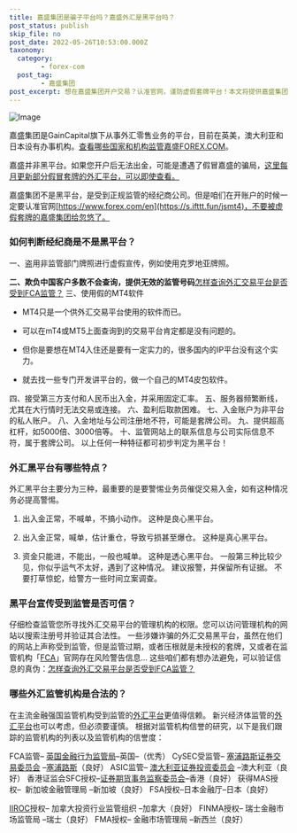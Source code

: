 ```yaml
---
title: 嘉盛集团是骗子平台吗？嘉盛外汇是黑平台吗？
post_status: publish
skip_file: no
post_date: 2022-05-26T10:53:00.000Z
taxonomy:
  category:
        - forex-com
  post_tag:
        - 嘉盛集团
post_excerpt: 想在嘉盛集团开户交易？认准官网，谨防虚假套牌平台！本文将提供嘉盛集团的官方网站链接，并教你如何识别虚假套牌平台，确保你的资金安全。
---
```

![Image](https://prod-files-secure.s3.us-west-2.amazonaws.com/39ed1227-6d7d-4570-be36-9ccd4a2c4241/11766e16-b822-4d36-961a-9a11107588e4/Untitled.png?X-Amz-Algorithm=AWS4-HMAC-SHA256&X-Amz-Content-Sha256=UNSIGNED-PAYLOAD&X-Amz-Credential=AKIAT73L2G45HZZMZUHI%2F20240615%2Fus-west-2%2Fs3%2Faws4_request&X-Amz-Date=20240615T161323Z&X-Amz-Expires=3600&X-Amz-Signature=c8734b52defbf37971f7f51e8a10d7eca6b135c9bec6101bf77ab8c48df67fc0&X-Amz-SignedHeaders=host&x-id=GetObject)

嘉盛集团是GainCapital旗下从事外汇零售业务的平台，目前在英美，澳大利亚和日本设有办事机构。[查看哪些国家和机构监管嘉盛FOREX.COM](https://www.ssgg.net/gaincapital-formal-brokers.html#section_1)。

嘉盛并非黑平台。如果您开户后无法出金，可能是遭遇了假冒嘉盛的骗局，[这里每月更新部分假冒套牌的外汇平台，可以即使查看。](https://we.laowei8.com/last-fake-forex-brokers.html)

嘉盛集团不是黑平台，是受到正规监管的经纪商公司。但是咱们在开账户的时候一定要认准官网[https://www.forex.com/en](https://s.ifttt.fun/jsmt4)，不要被虚假套牌的嘉盛集团给忽悠了。

### 如何判断经纪商是不是黑平台？

一、盗用非监管部门牌照进行虚假宣传，例如使用克罗地亚牌照。

**二、欺负中国客户多数不会查询，提供无效的监管号码**[怎样查询外汇交易平台是否受到FCA监管？](https://we.laowei8.com/is-real-fca.html)
三、使用假的MT4软件

* MT4只是一个供外汇交易平台使用的软件而已。

* 可以在mT4或MT5上面查询到的交易平台肯定都是没有问题的。

* 但你是要想在MT4入住还是要有一定实力的，很多国内的IP平台没有这个实力。

* 就去找一些专门开发讲平台的，做一个自己的MT4皮包软件。

四、接受第三方支付和人民币出入金，并采用固定汇率。
五、服务器频繁断线，尤其在大行情时无法交易或连接。
六、盈利后取款困难。
七、入金账户为非平台的私人账户。
八、入金地址与公司注册地不符，可能是套牌公司。
九、提供超高杠杆，如5000倍、3000倍等。
十、监管网站上的联系信息与公司实际信息不符，属于套牌公司。
以上任何一种特征都可初步判定为黑平台！

### 外汇黑平台有哪些特点？

外汇黑平台主要分为三种，最重要的是要警惕业务员催促交易入金，如有这种情况务必提高警惕。

1. 出入金正常，不喊单，不搞小动作。 这种是良心黑平台。

1. 出入金正常，喊单，估计重仓，导致亏损甚至爆仓。 这种是真心黑平台。

1. 资金只能进，不能出，一般也喊单。 这种是透心黑平台。
一般第三种比较少见，你似乎运气不太好，遇到了这种情况。
建议报警，并保留所有证据。 不要打草惊蛇，给警方一些时间立案调查。

### 黑平台宣传受到监管是否可信？

仔细检查监管您所寻找外汇交易平台的管理机构的权限。您可以访问管理机构的网站以搜索注册号并验证其合法性。
一些涉嫌诈骗的外汇交易黑平台，虽然在他们的网站上声称受到监管，但是监管过期，或者压根就是未授权的套牌，又或者在监管机构「[FCA](https://www.fca.org.uk/)」官网存在风险警告信息…
这些咱们都有想办法避免，可以验证信息的真伪：[怎样查询外汇交易平台是否受到FCA监管？](https://we.laowei8.com/is-real-fca.html)

### 哪些外汇监管机构是合法的？

在主流金融强国监管机构受到监管的[外汇平台](https://we.laowei8.com/question/which-style-eness)更值得信赖。
新兴经济体监管的[外汇平台](https://we.laowei8.com/question/which-style-eness)也可以考虑，但必须要谨慎。
根据对监管机构信誉的研究，以下是我们跟踪的监管机构的列表以及监管机构的信誉度：

FCA监管– [英国金融行为监管局](https://we.laowei8.com/product-category/fca)–英国–（优秀）
CySEC受监管– [塞浦路斯证券交易委员会](https://we.laowei8.com/product-category/cysec) –[塞浦路斯](https://baike.baidu.com/item/%E5%A1%9E%E6%B5%A6%E8%B7%AF%E6%96%AF/129361)（良好）
ASIC监管– [澳大利亚证券投资委员会](https://we.laowei8.com/product-category/asic) –澳大利亚（良好）
香港证监会SFC授权–[证券期货事务监察委员会](https://sc.sfc.hk/TuniS/www.sfc.hk/TC/)–香港（良好）
获得MAS授权–  新加坡金融管理局 –新加坡（良好）
FSA授权–日本金融厅–日本（良好）

[IIROC](https://iiac.ca/)授权– 加拿大投资行业监管组织 –加拿大（良好）
FINMA授权– 瑞士金融市场监管局 –瑞士（良好）
FMA授权– 金融市场管理局 –新西兰（良好）